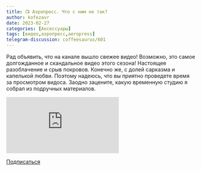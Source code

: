 ```yaml
---
title: 📺 Аэропресс. Что с ним не так?
author: kofezavr
date: 2023-02-27
categories: [Аксессуары]
tags: [видео,аэропресс,aeropress]
telegram-discussion: coffeesaurus/601
---
```

Рад объявить, что на канале вышло свежее видео! Возможно, это самое долгожданное и скандальное видео этого сезона! Настоящее разоблачение и срыв покровов. Конечно же, с долей сарказма и капелькой любви. Поэтому надеюсь, что вы приятно проведете время за просмотром видоса. Заодно зацените, какую временную студию я собрал из подручных материалов.

<p><div class="youtube-wrapper"><iframe src="https://www.youtube.com/embed/Wxt2TBt-hXs" title="YouTube video player" frameborder="0" allow="accelerometer; autoplay; clipboard-write; encrypted-media; gyroscope; picture-in-picture" allowfullscreen></iframe></div></p>

<a class="play" href="https://www.youtube.com/c/Coffeesaurus?sub_confirmation=1"><i class="fab fa-youtube"></i> Подписаться</a>